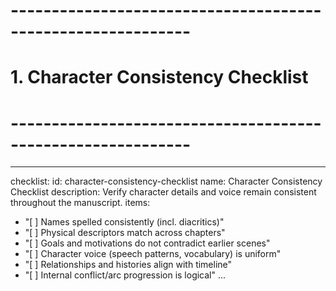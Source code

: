 <!-- Powered by XIAOMA™ Core -->

# ------------------------------------------------------------

# 1. Character Consistency Checklist

# ------------------------------------------------------------

---

checklist:
id: character-consistency-checklist
name: Character Consistency Checklist
description: Verify character details and voice remain consistent throughout the manuscript.
items:

- "[ ] Names spelled consistently (incl. diacritics)"
- "[ ] Physical descriptors match across chapters"
- "[ ] Goals and motivations do not contradict earlier scenes"
- "[ ] Character voice (speech patterns, vocabulary) is uniform"
- "[ ] Relationships and histories align with timeline"
- "[ ] Internal conflict/arc progression is logical"
  ...
